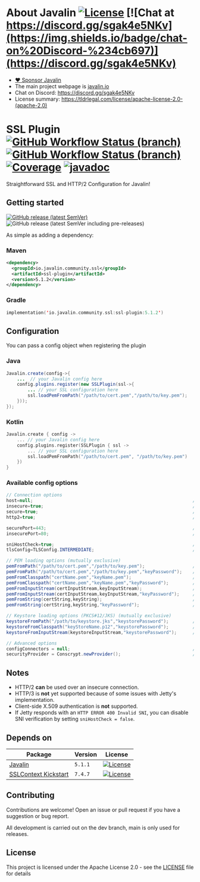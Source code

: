 # About Javalin [![License](https://img.shields.io/badge/License-Apache%202.0-blue.svg)](https://opensource.org/licenses/Apache-2.0) [![Chat at https://discord.gg/sgak4e5NKv](https://img.shields.io/badge/chat-on%20Discord-%234cb697)](https://discord.gg/sgak4e5NKv)

* [:heart: Sponsor Javalin](https://github.com/sponsors/tipsy)
* The main project webpage is [javalin.io](https://javalin.io)
* Chat on Discord: https://discord.gg/sgak4e5NKv
* License summary: https://tldrlegal.com/license/apache-license-2.0-(apache-2.0)

# SSL Plugin [![GitHub Workflow Status (branch)](https://img.shields.io/github/workflow/status/javalin/javalin-ssl/Test%20all%20JDKs%20on%20all%20OSes%20and%20Publish/main?label=main&logo=githubactions&logoColor=white)](https://github.com/javalin/javalin-ssl/actions?query=branch%3Amain) [![GitHub Workflow Status (branch)](https://img.shields.io/github/workflow/status/javalin/javalin-ssl/Test%20all%20JDKs%20on%20all%20OSes%20and%20Publish/dev?label=dev&logo=githubactions&logoColor=white)](https://github.com/javalin/javalin-ssl/actions?query=branch%3Adev) [![Coverage](https://codecov.io/gh/javalin/javalin-ssl/branch/dev/graphs/badge.svg)](https://app.codecov.io/gh/javalin/javalin-ssl) [![javadoc](https://javadoc.io/badge2/io.javalin.community.ssl/ssl-plugin/javadoc.svg)](https://javadoc.io/doc/io.javalin.community.ssl/ssl-plugin)

Straightforward SSL and HTTP/2 Configuration for Javalin!

## Getting started

[![GitHub release (latest SemVer)](https://img.shields.io/github/v/release/javalin/javalin-ssl?label=Latest%20Release)](https://github.com/javalin/javalin-ssl/releases) ![GitHub release (latest SemVer including pre-releases)](https://img.shields.io/github/v/release/javalin/javalin-ssl?include_prereleases&label=Latest%20Snapshot)

As simple as adding a dependency:
### Maven

```xml
<dependency>
  <groupId>io.javalin.community.ssl</groupId>
  <artifactId>ssl-plugin</artifactId>
  <version>5.1.2</version>
</dependency>
```
### Gradle

```kotlin
implementation('io.javalin.community.ssl:ssl-plugin:5.1.2')
```


## Configuration

You can pass a config object when registering the plugin

### Java

```java
Javalin.create(config->{
    ...  // your Javalin config here
    config.plugins.register(new SSLPlugin(ssl->{
        ... // your SSL configuration here
        ssl.loadPemFromPath("/path/to/cert.pem","/path/to/key.pem");
    }));
});
```

### Kotlin

```kotlin
Javalin.create { config ->
    ... // your Javalin config here
    config.plugins.register(SSLPlugin { ssl ->
        ... // your SSL configuration here
        ssl.loadPemFromPath("/path/to/cert.pem", "/path/to/key.pem")
    })
}
```

### Available config options

```java
// Connection options
host=null;                                                            // Host to bind to, by default it will bind to all interfaces.
insecure=true;                                                        // Toggle the default http (insecure) connector.
secure=true;                                                          // Toggle the default https (secure) connector.
http2=true;                                                           // Toggle HTTP/2 Support

securePort=443;                                                       // Port to use on the SSL (secure) connector.
insecurePort=80;                                                      // Port to use on the http (insecure) connector.

sniHostCheck=true;                                                    // Enable SNI hostname verification.
tlsConfig=TLSConfig.INTERMEDIATE;                                     // Set the TLS configuration. (by default it uses Mozilla's intermediate configuration)

// PEM loading options (mutually exclusive)
pemFromPath("/path/to/cert.pem","/path/to/key.pem");                  // load from the given paths.
pemFromPath("/path/to/cert.pem","/path/to/key.pem","keyPassword");    // load from the given paths with the given key password.
pemFromClasspath("certName.pem","keyName.pem");                       // load from the given paths in the classpath.
pemFromClasspath("certName.pem","keyName.pem","keyPassword");         // load from the given paths in the classpath with the given key password.
pemFromInputStream(certInputStream,keyInputStream);                   // load from the given input streams.
pemFromInputStream(certInputStream,keyInputStream,"keyPassword");     // load from the given input streams with the given key password.
pemFromString(certString,keyString);                                  // load from the given strings.
pemFromString(certString,keyString,"keyPassword");                    // load from the given strings with the given key password.

// Keystore loading options (PKCS#12/JKS) (mutually exclusive)
keystoreFromPath("/path/to/keystore.jks","keystorePassword");         // load the keystore from the given path
keystoreFromClasspath("keyStoreName.p12","keystorePassword");         // load the keystore from the given path in the classpath.
keystoreFromInputStream(keystoreInputStream,"keystorePassword");      // load the keystore from the given input stream.

// Advanced options
configConnectors = null;                                              // Consumer to configure the connectors.
securityProvider = Conscrypt.newProvider();                           // Set the security provider to use.
```

## Notes

- HTTP/2 **can** be used over an insecure connection.
- HTTP/3 is **not** yet supported because of some issues with Jetty's implementation.
- Client-side X.509 authentication is **not** supported.
- If Jetty responds with an `HTTP ERROR 400 Invalid SNI`, you can disable SNI verification by
  setting `sniHostCheck = false`.

## Depends on

| Package                                       | Version | License                                                                                                              |
|-----------------------------------------------|---------|----------------------------------------------------------------------------------------------------------------------|
| [Javalin](https://github.com/javalin/javalin) | `5.1.1` | [![License](https://img.shields.io/badge/License-Apache%202.0-blue.svg)](https://opensource.org/licenses/Apache-2.0) |
 | [SSLContext Kickstart](https://github.com/Hakky54/sslcontext-kickstart) | `7.4.7` | [![License](https://img.shields.io/badge/License-Apache%202.0-blue.svg)](https://opensource.org/licenses/Apache-2.0) |

## Contributing

Contributions are welcome! Open an issue or pull request if you have a suggestion or bug report.

All development is carried out on the dev branch, main is only used for releases.


## License

This project is licensed under the Apache License 2.0 - see the [LICENSE](LICENSE) file for details





